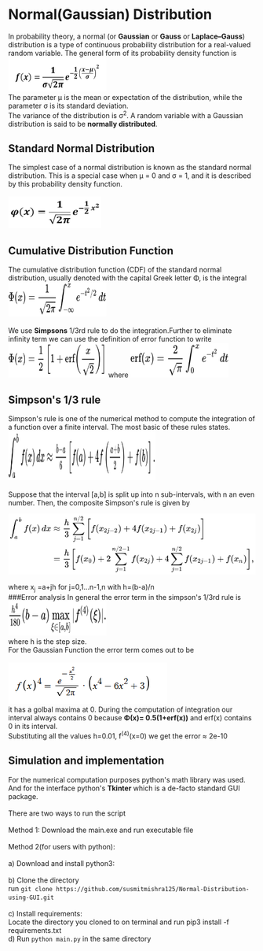 # Normal(Gaussian) Distribution
In probability theory, a normal (or **Gaussian** or **Gauss** or **Laplace–Gauss**) distribution is a type of continuous probability distribution for a real-valued random variable. The general form of its probability density function is<br />
<img src="images/expression.png" width="200" height="70"><br />
The parameter &mu; is the mean or expectation of the distribution, while the parameter σ is its standard deviation.<br />The variance of the distribution is &sigma;<sup>2</sup>. A random variable with a Gaussian distribution is said to be **normally distributed**.			
## Standard Normal Distribution
The simplest case of a normal distribution is known as the standard normal distribution. This is a special case when &mu; = 0 and &sigma; = 1, and it is described by this probability density function.<br />		
<img src="images/expression_standard.png" width ="190" height ="65">	
## Cumulative Distribution Function
The cumulative distribution function (CDF) of the standard normal distribution, usually denoted with the capital Greek letter &Phi;, is the integral<br />
<img src="images/Phi.svg" width="200" height="70"><br />		
We use **Simpsons** 1/3rd rule to do the integration.Further to eliminate infinity term we can use the definition of error function to write<br />
<img src="images/erf.svg" width="200" height="70">  where <img src="images/erf1.svg" width="200" height="70">

## Simpson's 1/3 rule
Simpson's rule is one of the numerical method to compute the integration of a function over a finite interval. The most basic of these rules states.<br />
<img src ="images/simpson.svg" width ="300" height ="100"><br />					
Suppose that the interval [a,b] is split up into n sub-intervals, with n an even number. Then, the composite Simpson's rule is given by<br />

<img src="images/simpson_composite.svg"><br />

where x<sub>j</sub> =a+jh for j=0,1...n-1,n with h=(b-a)/n<br />
###Error analysis
In general the error term in the simpson's 1/3rd rule is<br />
<img src="images/error.svg" width="200" height="70"><br />
where h is the step size.<br />
For the Gaussian Function the error term comes out to be<br />	
<img src ="images/4thderivative.png"><br />
it has a golbal maxima at 0. During the computation of integration our interval always contains 0 because
**&Phi;(x)= 0.5(1+erf(x))** and erf(x) contains 0 in its interval.<br />
Substituting all the values h=0.01, f<sup>(4)</sup>(x=0) we get the error ≈ 2e-10
## Simulation and implementation
For the numerical computation purposes python's math library was used.<br />
And for the interface python's **Tkinter** which is a de-facto standard GUI package.<br />		
There are two ways to run the script<br />	
Method 1:  Download the main.exe and run executable file<br />				
Method 2(for users with python):<br />		
a) Download and install python3:<br />		
b) Clone the directory<br />
run ```git clone https://github.com/susmitmishra125/Normal-Distribution-using-GUI.git```<br />			
c) Install requirements:<br />
Locate the directory you cloned to on terminal and run pip3 install -f requirements.txt<br />
d) Run ```python main.py``` in the same directory



